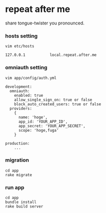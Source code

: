 # repeat after me

share tongue-twister you pronounced.

### hosts setting
```shell
vim etc/hosts
```
```
127.0.0.1           local.repeat.after.me
```

### omniauth setting
```shell
vim app/config/auth.yml
```
```
development:
  omniauth:
    enabled: true
    allow_single_sign_on: true or false
    block_auto_created_users: true or false
  providers:
    {
      name: 'hoge',
      app_id: 'YOUR_APP_ID',
      app_secret: 'YOUR_APP_SECRET',
      scope: 'hoge,fuga'
    }

production:
    ...
```

### migration
```shell
cd app
rake migrate
```

### run app
```shell
cd app
bundle install
rake build server
```
